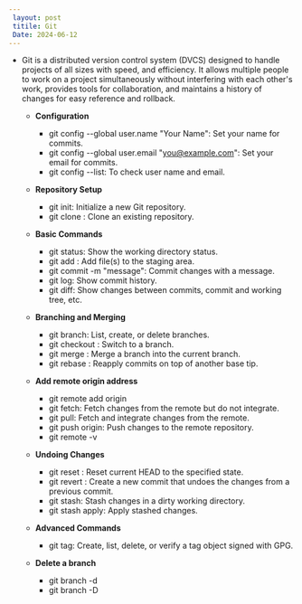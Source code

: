 ```yaml
---
 layout: post
 titile: Git
 Date: 2024-06-12
---
```

   
   - Git is a distributed version control system (DVCS) designed to handle projects of all sizes with speed,
     and efficiency. It allows multiple people to work on a project simultaneously without interfering with each other's work, provides tools for collaboration, and maintains a history of changes for easy reference and rollback.

      - **Configuration**
         - git config --global user.name "Your Name": Set your name for commits.
         - git config --global user.email "you@example.com": Set your email for commits.
         - git config --list: To check user name and email.
     
      - **Repository Setup**
         - git init: Initialize a new Git repository.
         - git clone <url>: Clone an existing repository.
     
      
      - **Basic Commands**
         - git status: Show the working directory status.
         - git add <file>: Add file(s) to the staging area.
         - git commit -m "message": Commit changes with a message.
         - git log: Show commit history.
         - git diff: Show changes between commits, commit and working tree, etc.
     
      
      - **Branching and Merging**
         - git branch: List, create, or delete branches.
         - git checkout <branch>: Switch to a branch.
         - git merge <branch>: Merge a branch into the current branch.
         - git rebase <branch>: Reapply commits on top of another base tip.
     
      
      - **Add remote origin address**
         - git remote add origin <URL>
         - git fetch: Fetch changes from the remote but do not integrate.
         - git pull: Fetch and integrate changes from the remote.
         - git push origin: Push changes to the remote repository.
         - git remote -v

      
      - **Undoing Changes**
         - git reset <commit>: Reset current HEAD to the specified state.
         - git revert <commit>: Create a new commit that undoes the changes from a previous commit.
         - git stash: Stash changes in a dirty working directory.
         - git stash apply: Apply stashed changes.
     
      
       - **Advanced Commands**
         - git tag: Create, list, delete, or verify a tag object signed with GPG.
      
      
       - **Delete a branch**
          - git branch -d <branch-name>
          - git branch -D <branch-name>


          
